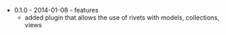 * 0.1.0 - 2014-01-08 - features
    * added plugin that allows the use of rivets with models, collections, views
